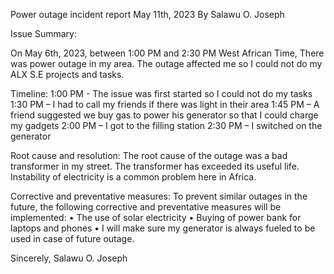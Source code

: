 Power outage incident report May 11th, 2023 By Salawu O. Joseph

Issue Summary:

On May 6th, 2023, between 1:00 PM and 2:30 PM West African Time, There was power outage in my area. The outage affected me so I could not do my ALX S.E projects and tasks.

Timeline: 1:00 PM - The issue was first started so I could not do my tasks 1:30 PM – I had to call my friends if there was light in their area 1:45 PM – A friend suggested we buy gas to power his generator so that I could charge my gadgets 2:00 PM – I got to the filling station 2:30 PM – I switched on the generator

Root cause and resolution: The root cause of the outage was a bad transformer in my street. The transformer has exceeded its useful life. Instability of electricity is a common problem here in Africa.

Corrective and preventative measures: To prevent similar outages in the future, the following corrective and preventative measures will be implemented: • The use of solar electricity • Buying of power bank for laptops and phones • I will make sure my generator is always fueled to be used in case of future outage.

Sincerely, Salawu O. Joseph
